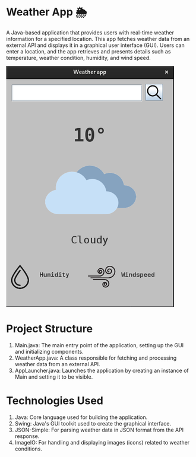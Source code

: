 # Weather App 🌦️
A Java-based application that provides users with real-time weather information for a specified location. This app fetches weather data from an external API and displays it in a graphical user interface (GUI). Users can enter a location, and the app retrieves and presents details such as temperature, weather condition, humidity, and wind speed.

![image alt](https://github.com/Veer0729/Weather-App-Java/blob/0a841245df9e70f7ecb520d76e51b525d0f31ecc/Weather%20App%20SS.png)

# Project Structure
1. Main.java:
The main entry point of the application, setting up the GUI and initializing components.
2. WeatherApp.java:
A class responsible for fetching and processing weather data from an external API.
3. AppLauncher.java:
Launches the application by creating an instance of Main and setting it to be visible.

# Technologies Used
1. Java: Core language used for building the application.
2. Swing: Java's GUI toolkit used to create the graphical interface.
3. JSON-Simple: For parsing weather data in JSON format from the API response.
4. ImageIO: For handling and displaying images (icons) related to weather conditions.

